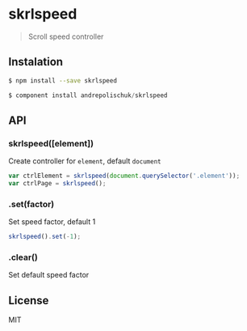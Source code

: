 # skrlspeed

  > Scroll speed controller

## Instalation

```sh
$ npm install --save skrlspeed
```

```js
$ component install andrepolischuk/skrlspeed
```

## API

### skrlspeed([element])

  Create controller for `element`, default `document`

```js
var ctrlElement = skrlspeed(document.querySelector('.element'));
var ctrlPage = skrlspeed();
```

### .set(factor)

  Set speed factor, default 1

```js
skrlspeed().set(-1);
```

### .clear()

  Set default speed factor

## License

  MIT
